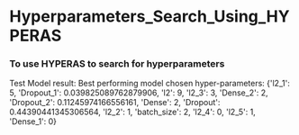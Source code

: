 # Hyperparameters_Search_Using_HYPERAS

### To use HYPERAS to search for hyperparameters

Test Model result:
Best performing model chosen hyper-parameters:
{'l2_1': 5, 'Dropout_1': 0.039825089762879906, 'l2': 9, 'l2_3': 3, 'Dense_2': 2, 'Dropout_2': 0.11245974166556161, 'Dense': 2, 'Dropout': 0.44390441345306564, 'l2_2': 1, 'batch_size': 2, 'l2_4': 0, 'l2_5': 1, 'Dense_1': 0}

